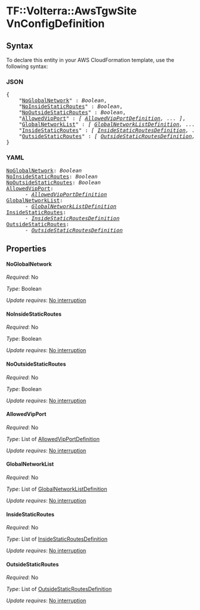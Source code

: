 # TF::Volterra::AwsTgwSite VnConfigDefinition

## Syntax

To declare this entity in your AWS CloudFormation template, use the following syntax:

### JSON

<pre>
{
    "<a href="#noglobalnetwork" title="NoGlobalNetwork">NoGlobalNetwork</a>" : <i>Boolean</i>,
    "<a href="#noinsidestaticroutes" title="NoInsideStaticRoutes">NoInsideStaticRoutes</a>" : <i>Boolean</i>,
    "<a href="#nooutsidestaticroutes" title="NoOutsideStaticRoutes">NoOutsideStaticRoutes</a>" : <i>Boolean</i>,
    "<a href="#allowedvipport" title="AllowedVipPort">AllowedVipPort</a>" : <i>[ <a href="allowedvipportdefinition.md">AllowedVipPortDefinition</a>, ... ]</i>,
    "<a href="#globalnetworklist" title="GlobalNetworkList">GlobalNetworkList</a>" : <i>[ <a href="globalnetworklistdefinition.md">GlobalNetworkListDefinition</a>, ... ]</i>,
    "<a href="#insidestaticroutes" title="InsideStaticRoutes">InsideStaticRoutes</a>" : <i>[ <a href="insidestaticroutesdefinition.md">InsideStaticRoutesDefinition</a>, ... ]</i>,
    "<a href="#outsidestaticroutes" title="OutsideStaticRoutes">OutsideStaticRoutes</a>" : <i>[ <a href="outsidestaticroutesdefinition.md">OutsideStaticRoutesDefinition</a>, ... ]</i>
}
</pre>

### YAML

<pre>
<a href="#noglobalnetwork" title="NoGlobalNetwork">NoGlobalNetwork</a>: <i>Boolean</i>
<a href="#noinsidestaticroutes" title="NoInsideStaticRoutes">NoInsideStaticRoutes</a>: <i>Boolean</i>
<a href="#nooutsidestaticroutes" title="NoOutsideStaticRoutes">NoOutsideStaticRoutes</a>: <i>Boolean</i>
<a href="#allowedvipport" title="AllowedVipPort">AllowedVipPort</a>: <i>
      - <a href="allowedvipportdefinition.md">AllowedVipPortDefinition</a></i>
<a href="#globalnetworklist" title="GlobalNetworkList">GlobalNetworkList</a>: <i>
      - <a href="globalnetworklistdefinition.md">GlobalNetworkListDefinition</a></i>
<a href="#insidestaticroutes" title="InsideStaticRoutes">InsideStaticRoutes</a>: <i>
      - <a href="insidestaticroutesdefinition.md">InsideStaticRoutesDefinition</a></i>
<a href="#outsidestaticroutes" title="OutsideStaticRoutes">OutsideStaticRoutes</a>: <i>
      - <a href="outsidestaticroutesdefinition.md">OutsideStaticRoutesDefinition</a></i>
</pre>

## Properties

#### NoGlobalNetwork

_Required_: No

_Type_: Boolean

_Update requires_: [No interruption](https://docs.aws.amazon.com/AWSCloudFormation/latest/UserGuide/using-cfn-updating-stacks-update-behaviors.html#update-no-interrupt)

#### NoInsideStaticRoutes

_Required_: No

_Type_: Boolean

_Update requires_: [No interruption](https://docs.aws.amazon.com/AWSCloudFormation/latest/UserGuide/using-cfn-updating-stacks-update-behaviors.html#update-no-interrupt)

#### NoOutsideStaticRoutes

_Required_: No

_Type_: Boolean

_Update requires_: [No interruption](https://docs.aws.amazon.com/AWSCloudFormation/latest/UserGuide/using-cfn-updating-stacks-update-behaviors.html#update-no-interrupt)

#### AllowedVipPort

_Required_: No

_Type_: List of <a href="allowedvipportdefinition.md">AllowedVipPortDefinition</a>

_Update requires_: [No interruption](https://docs.aws.amazon.com/AWSCloudFormation/latest/UserGuide/using-cfn-updating-stacks-update-behaviors.html#update-no-interrupt)

#### GlobalNetworkList

_Required_: No

_Type_: List of <a href="globalnetworklistdefinition.md">GlobalNetworkListDefinition</a>

_Update requires_: [No interruption](https://docs.aws.amazon.com/AWSCloudFormation/latest/UserGuide/using-cfn-updating-stacks-update-behaviors.html#update-no-interrupt)

#### InsideStaticRoutes

_Required_: No

_Type_: List of <a href="insidestaticroutesdefinition.md">InsideStaticRoutesDefinition</a>

_Update requires_: [No interruption](https://docs.aws.amazon.com/AWSCloudFormation/latest/UserGuide/using-cfn-updating-stacks-update-behaviors.html#update-no-interrupt)

#### OutsideStaticRoutes

_Required_: No

_Type_: List of <a href="outsidestaticroutesdefinition.md">OutsideStaticRoutesDefinition</a>

_Update requires_: [No interruption](https://docs.aws.amazon.com/AWSCloudFormation/latest/UserGuide/using-cfn-updating-stacks-update-behaviors.html#update-no-interrupt)

